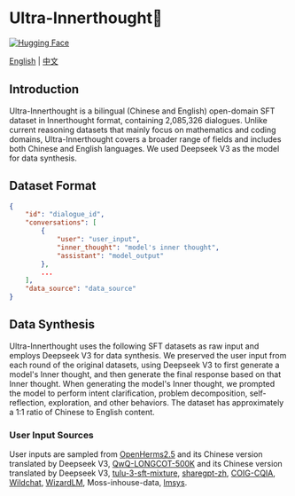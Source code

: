 # Ultra-Innerthought🤔

[![Hugging Face](https://img.shields.io/badge/🤗%20Hugging%20Face-Ultra--Innerthought-blue)](https://huggingface.co/datasets/fnlp/Ultra-Innerthought)

<div align="left">
    <a href="README.md">English</a> | <a href="README_zh.md">中文</a>
</div>

## Introduction
Ultra-Innerthought is a bilingual (Chinese and English) open-domain SFT dataset in Innerthought format, containing 2,085,326 dialogues. Unlike current reasoning datasets that mainly focus on mathematics and coding domains, Ultra-Innerthought covers a broader range of fields and includes both Chinese and English languages. We used Deepseek V3 as the model for data synthesis.

## Dataset Format
```json
{
    "id": "dialogue_id",
    "conversations": [
        {
            "user": "user_input",
            "inner_thought": "model's inner thought",
            "assistant": "model_output"
        },
        ...
    ],
    "data_source": "data_source"
}
```

## Data Synthesis
Ultra-Innerthought uses the following SFT datasets as raw input and employs Deepseek V3 for data synthesis. We preserved the user input from each round of the original datasets, using Deepseek V3 to first generate a model's Inner thought, and then generate the final response based on that Inner thought. When generating the model's Inner thought, we prompted the model to perform intent clarification, problem decomposition, self-reflection, exploration, and other behaviors. The dataset has approximately a 1:1 ratio of Chinese to English content.

### User Input Sources
User inputs are sampled from [OpenHerms2.5](https://huggingface.co/datasets/teknium/OpenHermes-2.5) and its Chinese version translated by Deepseek V3, [QwQ-LONGCOT-500K](https://huggingface.co/datasets/PowerInfer/QWQ-LONGCOT-500K) and its Chinese version translated by Deepseek V3, [tulu-3-sft-mixture](https://huggingface.co/datasets/allenai/tulu-3-sft-mixture), [sharegpt-zh](https://huggingface.co/datasets/kimnt93/zh-sharegpt), [COIG-CQIA](https://huggingface.co/datasets/m-a-p/COIG-CQIA), [Wildchat](https://huggingface.co/datasets/allenai/WildChat-1M), [WizardLM](https://huggingface.co/datasets/WizardLMTeam/WizardLM_evol_instruct_70k), Moss-inhouse-data, [lmsys](https://huggingface.co/datasets/lmsys/lmsys-chat-1m).
